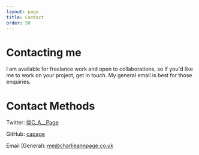 ```yaml
---
layout: page
title: Contact
order: 50
---
```


# Contacting me
I am available for freelance work and open to collaborations, so if you'd like me to work on your project, get in touch. My general email is best for those enquiries.

# Contact Methods

Twitter: [@C_A__Page](http://www.twitter.com/C_A__Page)

GitHub: [capage](http://www.github.com/capage/)

Email (General): me@charlieannpage.co.uk
